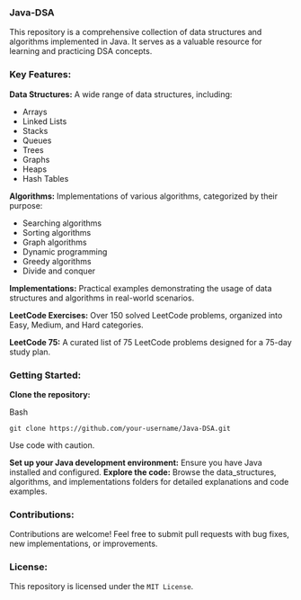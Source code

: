 ### Java-DSA

This repository is a comprehensive collection of data structures and algorithms implemented in Java. It serves as a valuable resource for learning and practicing DSA concepts.

### Key Features:

**Data Structures:** A wide range of data structures, including:

- Arrays
- Linked Lists
- Stacks
- Queues
- Trees
- Graphs
- Heaps
- Hash Tables

**Algorithms:** Implementations of various algorithms, categorized by their purpose:

- Searching algorithms
- Sorting algorithms
- Graph algorithms
- Dynamic programming
- Greedy algorithms
- Divide and conquer

**Implementations:** Practical examples demonstrating the usage of data structures and algorithms in real-world scenarios.

**LeetCode Exercises:** Over 150 solved LeetCode problems, organized into Easy, Medium, and Hard categories.

**LeetCode 75:** A curated list of 75 LeetCode problems designed for a 75-day study plan.

### Getting Started:

**Clone the repository:**

Bash

```git clone https://github.com/your-username/Java-DSA.git```

Use code with caution.

**Set up your Java development environment:** Ensure you have Java installed and configured.
**Explore the code:** Browse the data_structures, algorithms, and implementations folders for detailed explanations and code examples.

### Contributions:

Contributions are welcome! Feel free to submit pull requests with bug fixes, new implementations, or improvements.

### License:

This repository is licensed under the ```MIT License```.